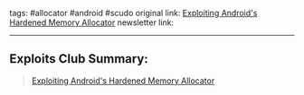 tags: #allocator #android #scudo
original link:  [Exploiting Android's Hardened Memory Allocator](https://www.usenix.org/system/files/woot24-mao.pdf?ref=blog.exploits.club)
newsletter link: 

---
## Exploits Club Summary:
> [Exploiting Android's Hardened Memory Allocator](https://www.usenix.org/system/files/woot24-mao.pdf?ref=blog.exploits.club) 
